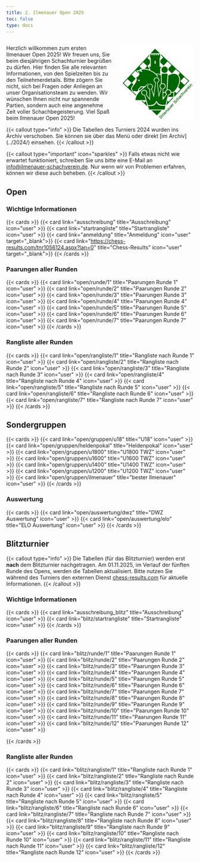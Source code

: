 ```yaml
---
title: 2. Ilmenauer Open 2025
toc: false
type: docs
---
```


<style>
  @media (max-width: 600px) {
    .desktop-only {
      display: none;
    }
  }
</style>

<div style="display: flex; align-items: center;">
  <div style="flex: 1; padding-right: 20px;">
    <p>Herzlich willkommen zum ersten Ilmenauer Open 2025! Wir freuen uns, Sie beim diesjährigen Schachturnier begrüßen zu dürfen. Hier finden Sie alle relevanten Informationen, von den Spielzeiten bis zu den Teilnehmerdetails. Bitte zögern Sie nicht, sich bei Fragen oder Anliegen an unser Organisationsteam zu wenden. Wir wünschen Ihnen nicht nur spannende Partien, sondern auch eine angenehme Zeit voller Schachbegeisterung. Viel Spaß beim Ilmenauer Open 2025!</p>
  </div>
  <div style="flex-shrink: 0;">
    <img src="/IlmenauerSV.png" alt="Ilmenauer Schachverein Logo" style="max-width: 200px;" class="desktop-only">
  </div>
</div>
{{< callout type="info" >}}
Die Tabellen des Turniers 2024 wurden ins Archiv verschoben. Sie können sie über das Menü oder direkt  [im Archiv](../2024/) einsehen.
{{< /callout >}}

{{< callout type="important" icon="sparkles" >}}
Falls etwas nicht wie erwartet funktioniert, schreiben Sie uns bitte eine E-Mail an <a href="mailto:info@ilmenauer-schachverein.de">info@ilmenauer-schachverein.de</a>. Nur wenn wir von Problemen erfahren, können wir diese auch beheben.
{{< /callout >}}


## Open

### Wichtige Informationen

{{< cards >}}
{{< card link="ausschreibung" title="Ausschreibung" icon="user" >}}
{{< card link="startrangliste" title="Startrangliste" icon="user" >}}
{{< card link="anmeldung" title="Anmeldung" icon="user" target="_blank">}}
{{< card link="https://chess-results.com/tnr1056124.aspx?lan=0" title="Chess-Results" icon="user" target="_blank">}}
{{< /cards >}}

### Paarungen aller Runden

{{< cards >}}
{{< card link="open/runde/1" title="Paarungen Runde 1" icon="user" >}}
{{< card link="open/runde/2" title="Paarungen Runde 2" icon="user" >}}
{{< card link="open/runde/3" title="Paarungen Runde 3" icon="user" >}}
{{< card link="open/runde/4" title="Paarungen Runde 4" icon="user" >}}
{{< card link="open/runde/5" title="Paarungen Runde 5" icon="user" >}}
{{< card link="open/runde/6" title="Paarungen Runde 6" icon="user" >}}
{{< card link="open/runde/7" title="Paarungen Runde 7" icon="user" >}}
{{< /cards >}}

### Rangliste aller Runden

{{< cards >}}
{{< card link="open/rangliste/1" title="Rangliste nach Runde 1" icon="user" >}}
{{< card link="open/rangliste/2" title="Rangliste nach Runde 2" icon="user" >}}
{{< card link="open/rangliste/3" title="Rangliste nach Runde 3" icon="user" >}}
{{< card link="open/rangliste/4" title="Rangliste nach Runde 4" icon="user" >}}
{{< card link="open/rangliste/5" title="Rangliste nach Runde 5" icon="user" >}}
{{< card link="open/rangliste/6" title="Rangliste nach Runde 6" icon="user" >}}
{{< card link="open/rangliste/7" title="Rangliste nach Runde 7" icon="user" >}}
{{< /cards >}}

## Sondergruppen

{{< cards >}}
{{< card link="open/gruppen/u18" title="U18" icon="user" >}}
{{< card link="open/gruppen/heldenpokal" title="Heldenpokal" icon="user" >}}
{{< card link="open/gruppen/u1800" title="U1800 TWZ" icon="user" >}}
{{< card link="open/gruppen/u1600" title="U1600 TWZ" icon="user" >}}
{{< card link="open/gruppen/u1400" title="U1400 TWZ" icon="user" >}}
{{< card link="open/gruppen/u1200" title="U1200 TWZ" icon="user" >}}
{{< card link="open/gruppen/ilmenauer" title="bester Ilmenauer" icon="user" >}}
{{< /cards >}}

### Auswertung

{{< cards >}}
{{< card link="open/auswertung/dwz" title="DWZ Auswertung" icon="user" >}}
{{< card link="open/auswertung/elo" title="ELO Auswertung" icon="user" >}}
{{< /cards >}}

## Blitzturnier

{{< callout type="info" >}}
Die Tabellen (für das Blitzturnier) werden erst **nach** dem Blitzturnier nachgetragen. Am 01.11.2025, im Verlauf der fünften Runde des Opens, werden die Tabellen aktualisiert. Bitte nutzen Sie während des Turniers den externen Dienst [chess-results.com](https://chess-results.com/tnr1059056.aspx?lan=0) für aktuelle Informationen.
{{< /callout >}}

### Wichtige Informationen

{{< cards >}}
{{< card link="ausschreibung_blitz" title="Ausschreibung" icon="user" >}}
{{< card link="blitz/startrangliste" title="Startrangliste" icon="user" >}}
{{< /cards >}}

### Paarungen aller Runden

{{< cards >}}
{{< card link="blitz/runde/1" title="Paarungen Runde 1" icon="user" >}}
{{< card link="blitz/runde/2" title="Paarungen Runde 2" icon="user" >}}
{{< card link="blitz/runde/3" title="Paarungen Runde 3" icon="user" >}}
{{< card link="blitz/runde/4" title="Paarungen Runde 4" icon="user" >}}
{{< card link="blitz/runde/5" title="Paarungen Runde 5" icon="user" >}}
{{< card link="blitz/runde/6" title="Paarungen Runde 6" icon="user" >}}
{{< card link="blitz/runde/7" title="Paarungen Runde 7" icon="user" >}}
{{< card link="blitz/runde/8" title="Paarungen Runde 8" icon="user" >}}
{{< card link="blitz/runde/9" title="Paarungen Runde 9" icon="user" >}}
{{< card link="blitz/runde/10" title="Paarungen Runde 10" icon="user" >}}
{{< card link="blitz/runde/11" title="Paarungen Runde 11" icon="user" >}}
{{< card link="blitz/runde/12" title="Paarungen Runde 12" icon="user" >}}

{{< /cards >}}

### Rangliste aller Runden

{{< cards >}}
{{< card link="blitz/rangliste/1" title="Rangliste nach Runde 1" icon="user" >}}
{{< card link="blitz/rangliste/2" title="Rangliste nach Runde 2" icon="user" >}}
{{< card link="blitz/rangliste/3" title="Rangliste nach Runde 3" icon="user" >}}
{{< card link="blitz/rangliste/4" title="Rangliste nach Runde 4" icon="user" >}}
{{< card link="blitz/rangliste/5" title="Rangliste nach Runde 5" icon="user" >}}
{{< card link="blitz/rangliste/6" title="Rangliste nach Runde 6" icon="user" >}}
{{< card link="blitz/rangliste/7" title="Rangliste nach Runde 7" icon="user" >}}
{{< card link="blitz/rangliste/8" title="Rangliste nach Runde 8" icon="user" >}}
{{< card link="blitz/rangliste/9" title="Rangliste nach Runde 9" icon="user" >}}
{{< card link="blitz/rangliste/10" title="Rangliste nach Runde 10" icon="user" >}}
{{< card link="blitz/rangliste/11" title="Rangliste nach Runde 11" icon="user" >}}
{{< card link="blitz/rangliste/12" title="Rangliste nach Runde 12" icon="user" >}}
{{< /cards >}}